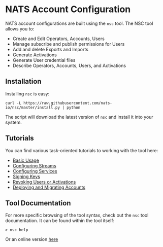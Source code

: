 # NATS Account Configuration

NATS account configurations are built using the `nsc` tool. The NSC tool allows you to:

- Create and Edit Operators, Accounts, Users
- Manage subscribe and publish permissions for Users
- Add and delete Exports and Imports
- Generate Activations
- Generate User credential files
- Describe Operators, Accounts, Users, and Activations

## Installation

Installing `nsc` is easy:

```text
curl -L https://raw.githubusercontent.com/nats-io/nsc/master/install.py | python
```

The script will download the latest version of `nsc` and install it into your system. 

## Tutorials

You can find various task-oriented tutorials to working with the tool here:

- [Basic Usage](nsc.md)
- [Configuring Streams](streams.md)
- [Configuring Services](services.md)
- [Signing Keys](signing_keys.md)
- [Revoking Users or Activations](revocation.md)
- [Deploying and Migrating Accounts](deploying.md)

## Tool Documentation

For more specific browsing of the tool syntax, check out the `nsc` tool documentation.
It can be found within the tool itself:

```text
> nsc help
```

Or an online version [here](https://nats-io.github.io/nsc)
